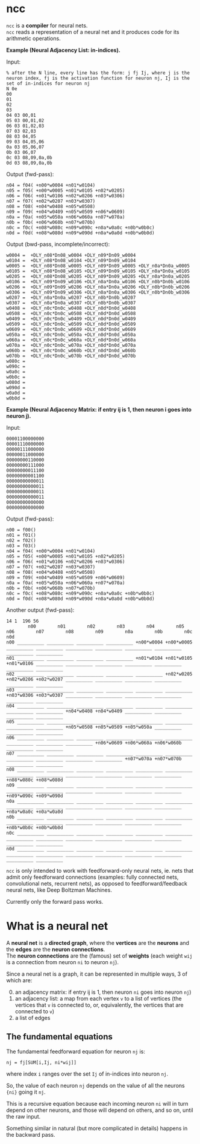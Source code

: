 # ncc

`ncc` is a **compiler** for neural nets.  
`ncc` reads a representation of a neural net and it produces code for its arithmetic operations.  

**Example (Neural Adjacency List: in-indices).**

Input:

```
% after the N line, every line has the form: j fj Ij, where j is the neuron index, fj is the activation function for neuron nj, Ij is the set of in-indices for neuron nj
N 0e
00
01
02
03
04 03 00,01
05 03 00,01,02
06 03 01,02,03
07 03 02,03
08 03 04,05
09 03 04,05,06
0a 03 05,06,07
0b 03 06,07
0c 03 08,09,0a,0b
0d 03 08,09,0a,0b
```

Output (fwd-pass):

```
n04 = f04( +n00*w0004 +n01*w0104)
n05 = f05( +n00*w0005 +n01*w0105 +n02*w0205)
n06 = f06( +n01*w0106 +n02*w0206 +n03*w0306)
n07 = f07( +n02*w0207 +n03*w0307)
n08 = f08( +n04*w0408 +n05*w0508)
n09 = f09( +n04*w0409 +n05*w0509 +n06*w0609)
n0a = f0a( +n05*w050a +n06*w060a +n07*w070a)
n0b = f0b( +n06*w060b +n07*w070b)
n0c = f0c( +n08*w080c +n09*w090c +n0a*w0a0c +n0b*w0b0c)
n0d = f0d( +n08*w080d +n09*w090d +n0a*w0a0d +n0b*w0b0d)
```

Output (bwd-pass, incomplete/incorrect):

```
w0004 =  +DLY_n08*Dn08_w0004 +DLY_n09*Dn09_w0004
w0104 =  +DLY_n08*Dn08_w0104 +DLY_n09*Dn09_w0104
w0005 =  +DLY_n08*Dn08_w0005 +DLY_n09*Dn09_w0005 +DLY_n0a*Dn0a_w0005
w0105 =  +DLY_n08*Dn08_w0105 +DLY_n09*Dn09_w0105 +DLY_n0a*Dn0a_w0105
w0205 =  +DLY_n08*Dn08_w0205 +DLY_n09*Dn09_w0205 +DLY_n0a*Dn0a_w0205
w0106 =  +DLY_n09*Dn09_w0106 +DLY_n0a*Dn0a_w0106 +DLY_n0b*Dn0b_w0106
w0206 =  +DLY_n09*Dn09_w0206 +DLY_n0a*Dn0a_w0206 +DLY_n0b*Dn0b_w0206
w0306 =  +DLY_n09*Dn09_w0306 +DLY_n0a*Dn0a_w0306 +DLY_n0b*Dn0b_w0306
w0207 =  +DLY_n0a*Dn0a_w0207 +DLY_n0b*Dn0b_w0207
w0307 =  +DLY_n0a*Dn0a_w0307 +DLY_n0b*Dn0b_w0307
w0408 =  +DLY_n0c*Dn0c_w0408 +DLY_n0d*Dn0d_w0408
w0508 =  +DLY_n0c*Dn0c_w0508 +DLY_n0d*Dn0d_w0508
w0409 =  +DLY_n0c*Dn0c_w0409 +DLY_n0d*Dn0d_w0409
w0509 =  +DLY_n0c*Dn0c_w0509 +DLY_n0d*Dn0d_w0509
w0609 =  +DLY_n0c*Dn0c_w0609 +DLY_n0d*Dn0d_w0609
w050a =  +DLY_n0c*Dn0c_w050a +DLY_n0d*Dn0d_w050a
w060a =  +DLY_n0c*Dn0c_w060a +DLY_n0d*Dn0d_w060a
w070a =  +DLY_n0c*Dn0c_w070a +DLY_n0d*Dn0d_w070a
w060b =  +DLY_n0c*Dn0c_w060b +DLY_n0d*Dn0d_w060b
w070b =  +DLY_n0c*Dn0c_w070b +DLY_n0d*Dn0d_w070b
w080c = 
w090c = 
w0a0c = 
w0b0c = 
w080d = 
w090d = 
w0a0d = 
w0b0d = 
```

**Example (Neural Adjacency Matrix: if entry ij is 1, then neuron i goes into neuron j).**

Input:

```
00001100000000
00001110000000
00000111000000
00000011000000
00000000110000
00000000111000
00000000011100
00000000001100
00000000000011
00000000000011
00000000000011
00000000000011
00000000000000
00000000000000
```

Output (fwd-pass):

```
n00 = f00()
n01 = f01()
n02 = f02()
n03 = f03()
n04 = f04( +n00*w0004 +n01*w0104)
n05 = f05( +n00*w0005 +n01*w0105 +n02*w0205)
n06 = f06( +n01*w0106 +n02*w0206 +n03*w0306)
n07 = f07( +n02*w0207 +n03*w0307)
n08 = f08( +n04*w0408 +n05*w0508)
n09 = f09( +n04*w0409 +n05*w0509 +n06*w0609)
n0a = f0a( +n05*w050a +n06*w060a +n07*w070a)
n0b = f0b( +n06*w060b +n07*w070b)
n0c = f0c( +n08*w080c +n09*w090c +n0a*w0a0c +n0b*w0b0c)
n0d = f0d( +n08*w080d +n09*w090d +n0a*w0a0d +n0b*w0b0d)
```

Another output (fwd-pass):

```
14 1  196 56
        n00        n01        n02        n03        n04        n05        n06        n07        n08        n09        n0a        n0b        n0c        n0d
n00 __________ __________ __________ __________ +n00*w0004 +n00*w0005 __________ __________ __________ __________ __________ __________ __________ __________
n01 __________ __________ __________ __________ +n01*w0104 +n01*w0105 +n01*w0106 __________ __________ __________ __________ __________ __________ __________
n02 __________ __________ __________ __________ __________ +n02*w0205 +n02*w0206 +n02*w0207 __________ __________ __________ __________ __________ __________
n03 __________ __________ __________ __________ __________ __________ +n03*w0306 +n03*w0307 __________ __________ __________ __________ __________ __________
n04 __________ __________ __________ __________ __________ __________ __________ __________ +n04*w0408 +n04*w0409 __________ __________ __________ __________
n05 __________ __________ __________ __________ __________ __________ __________ __________ +n05*w0508 +n05*w0509 +n05*w050a __________ __________ __________
n06 __________ __________ __________ __________ __________ __________ __________ __________ __________ +n06*w0609 +n06*w060a +n06*w060b __________ __________
n07 __________ __________ __________ __________ __________ __________ __________ __________ __________ __________ +n07*w070a +n07*w070b __________ __________
n08 __________ __________ __________ __________ __________ __________ __________ __________ __________ __________ __________ __________ +n08*w080c +n08*w080d
n09 __________ __________ __________ __________ __________ __________ __________ __________ __________ __________ __________ __________ +n09*w090c +n09*w090d
n0a __________ __________ __________ __________ __________ __________ __________ __________ __________ __________ __________ __________ +n0a*w0a0c +n0a*w0a0d
n0b __________ __________ __________ __________ __________ __________ __________ __________ __________ __________ __________ __________ +n0b*w0b0c +n0b*w0b0d
n0c __________ __________ __________ __________ __________ __________ __________ __________ __________ __________ __________ __________ __________ __________
n0d __________ __________ __________ __________ __________ __________ __________ __________ __________ __________ __________ __________ __________ __________
```


`ncc` is only intended to work with feedforward-only neural nets, ie. nets that admit only feedforward connections (examples: fully connected nets, convolutional nets, recurrent nets), as opposed to feedforward/feedback neural nets, like Deep Boltzman Machines.

Currently only the forward pass works.

# What is a neural net

A **neural net** is a **directed graph**, where the **vertices** are the **neurons** and the **edges** are the **neuron connections**.  
The **neuron connections** are the (famous) set of **weights** (each weight `wij` is a connection from neuron `ni` to neuron `nj`).  

Since a neural net is a graph, it can be represented in multiple ways, 3 of which are:

0. an adjacency matrix: if entry ij is 1, then neuron `ni` goes into neuron `nj`)
1. an adjacency list: a map from each vertex `v` to a list of vertices (the vertices that `v` is connected to, or, equivalently, the vertices that are connected to `v`)
2. a list of edges

## The fundamental equations

The fundamental feedforward equation for neuron `nj` is:

```
nj = fj[SUM[i,Ij, ni*wij]]
```

where index `i` ranges over the set `Ij` of in-indices into neuron `nj`.

So, the value of each neuron `nj` depends on the value of all the neurons `{ni}` going it `nj`.

This is a recursive equation because each incoming neuron `ni` will in turn depend on other neurons, and those will depend on others, and so on, until the raw input.

Something similar in natural (but more complicated in details) happens in the backward pass.
